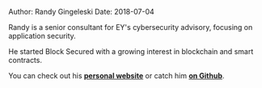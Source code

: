 Author: Randy Gingeleski
Date: 2018-07-04

Randy is a senior consultant for EY's cybersecurity advisory, focusing on application security.

He started Block Secured with a growing interest in blockchain and smart contracts.

You can check out his [**personal website**](https://gingeleski.com) or catch him [**on Github**](https://github.com/gingeleski).
